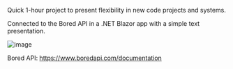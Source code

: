 Quick 1-hour project to present flexibility in new code projects and systems. 

Connected to the Bored API in a .NET Blazor app with a simple text presentation.

![image](https://github.com/SlimyMonz/BAE_Learning/assets/69062179/ceaddc5f-cf6e-4b7b-88ee-16e89f0f3628)

Bored API: https://www.boredapi.com/documentation
